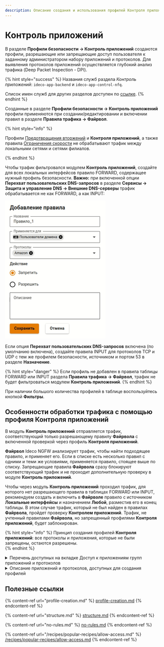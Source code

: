 ```yaml
---
description: Описание создания и использования профилей Контроля приложений.
---
```


# Контроль приложений

В разделе **Профили безопасности -> Контроль приложений** создаются профили, разрешающие или запрещающие доступ пользователя к заданному администратором набору приложений и протоколов. Для выявления протоколов приложений осуществляется глубокий анализ трафика (Deep Packet Inspection - DPI).

{% hint style="success" %}
Названия служб раздела _Контроль приложений_: `ideco-app-backend` и `ideco-app-control-nfq`.

Список имен служб для других разделов доступен по [ссылке](/settings/server-management/terminal/README.md).
{% endhint %}

Созданные в разделе **Профили безопасности -> Контроль приложений** профили применяются при создании/редактировании и включении правил в разделе **Правила трафика -> Файрвол**.

{% hint style="info" %}

Профили [Предотвращения вторжений](/settings/security-profiles/ips-profiles/README.md) и **Контроля приложений**, а также правила [Ограничения скорости](/settings/access-rules/shaper.md) не обрабатывают трафик между локальными сетями и сетями филиалов.

{% endhint %}

Чтобы трафик фильтровался модулем **Контроль приложений**, создайте для всех локальных интерфейсов правило FORWARD, содержащее нужный профиль безопасности. **Важно:** при включенной опции **Перехват пользовательских DNS-запросов** в разделе **Сервисы -> Защита и управление DNS -> Внешние DNS-серверы** трафик обрабатывается не как FORWARD, а как INPUT:

![](/.gitbook/assets/application-control5.png)

Если опция **Перехват пользовательских DNS-запросов** включена (по умолчанию включена), создайте правила INPUT для протоколов TCP и UDP с тем же профилем безопасности, источником и портом 53 в разделе **Назначение**. 

{% hint style="danger" %}
Если профиль не добавлен в правила таблицы FORWARD или INPUT раздела **Правила трафика -> Файрвол**, трафик не будет фильтроваться модулем **Контроль приложений**.
{% endhint %}

При наличии большого количества профилей в таблице воспользуйтесь кнопкой **Фильтры**.

## Особенности обработки трафика с помощью профиля Контроля приложений

В модуль **Контроль приложений** отправляется трафик, соответствующий только разрешающему правилу **Файрвола** с включенной проверкой через профиль **Контроля приложений**.

**Файрвол** Ideco NGFW анализирует трафик, чтобы найти подходящее правило, и применяет его. Если в списке есть несколько правил с одними и теми же условиями, применяется правило, стоящее выше по списку. Запрещающие правила **Файрвола** сразу блокируют соответствующий трафик и не проходит дополнительную проверку в модуле **Контроль приложений**.

Чтобы через модуль **Контроль приложений** проходил трафик, для которого нет разрешающего правила в таблицах FORWARD или INPUT, рекомендуем создать и включить в **Файрволе** правило с источником **Локальные интерфейсы** и назначением **Любой**, разместив его в конец таблицы. В этом случае трафик, который не был найден в правилах **Файрвола**, пройдет проверку **Контролем приложений**. Трафик, не учтенный правилами **Файрвола**, но запрещенный профилями **Контроля приложений**, будет заблокирован.

{% hint style="info" %}
Принцип создания профилей **Контроля приложений**: все протоколы и приложения, которые не были запрещены, остаются разрешены.  
{% endhint %}

<details>
<summary>Перечень доступных на вкладке Доступ к приложениям групп приложений и протоколов</summary>

* Стриминговые сервисы
* Веб-ресурсы
* Компьютерные игры
* Видео-контент
* Реклама
* Контент для взрослых
* Передача данных
* Облачные сервисы
* Виртуальные ассистенты
* RPC
* IoT-Scada
* Удаленный доступ
* Обновления ПО
* Сети
* Социальные сети
* Криптовалюты
* Обмен файлами
* Системные
* Базы данных
* VoIP
* VPN
* Кибербезопасность
* Музыка
* Командная работа
* Магазины
* Чаты и мессенджеры
* Почта
* Медиа-контент
* Майнинг

</details>

<details>
<summary>Описание приложений и протоколов, доступных для создания профилей</summary>

**1kxun** \
 Китайский видеосервис. На нем представлены различные анимационные фильмы, телевидение, спорт и кино.
 
**AccuWeather** \
 Частная американская медиа-компания, предоставляющая коммерческие услуги по прогнозированию погоды по всему миру.
 
**Activision** \
 Американская компания по изданию и разработке компьютерных игр, разработчик Call of Duty.
 
**AdobeConnect** \
 Платформа веб-конференций, которая позволяет пользователям проводить онлайн-встречи, вебинары.
 
**ADS_Analytic_Track** \
 Отслеживание и аналитика рекламы (mobile marketing analytics and attribution platform).
 
**AFP** \
 Протокол представительского и прикладного уровней сетевой модели OSI, предоставляющий доступ к файлам в MacOS X.
 
**AJP** \
 Протокол, который может проводить входящие запросы с веб-сервера до сервера приложений.
 
**Alibaba** \
 Китайская публичная компания, работающая в сфере интернет-коммерции, владелец веб-порталов Taobao.com, Tmall, Alibaba.com и ряда других.
 
**AliCloud** \
 Компания, предоставляющая ресурсы для облачных вычислений, дочерняя компания Alibaba Group.
 
**Amazon** \
 Американская компания-разработчик платформ электронной коммерции и публично-облачных вычислений.
 
**AmazonAlexa** \
 Облачная голосовая служба Amazon.
 
**AmazonAWS** \
 Коммерческое публичное облако, поддерживаемое и развиваемое компанией Amazon.
 
**AmazonVideo** \
 Cтриминговый сервис компании Amazon.
 
**AmongUs** \
 Многопользовательская компьютерная игра.
 
**AMQP** \
 Открытый протокол прикладного уровня для передачи сообщений между компонентами системы.
 
**ANSI_C1222** \
 Протокол прикладного уровня, предназначенный для использования в сетях электросчетчиков Smart Grid.
 
**AnyDesk** \
 Приложение для удаленного рабочего стола, распространяемое AnyDesk Software GmbH.
 
**Apple** \
 Компания-производитель смартфонов и компьютерной техники.
 
**AppleiCloud** \
 Облачное хранилище от компании Apple, которое предоставляет пользователям доступ к их музыке, фотографиям, документам и другим файлам с любого устройства.
 
**AppleiTunes** \
 Медиаплеер для организации и воспроизведения музыки и фильмов, разработанный компанией Apple и бесплатно распространявшийся для платформ MacOS и Windows.
 
**ApplePush** \
 Сервис, созданный Apple для отправки уведомлений от сторонних приложений на устройства Apple.
 
**AppleSiri** \
 Облачный персональный помощник и вопросно-ответная система компании Apple.
 
**AppleStore** \
 Онлайн-магазин техники Apple и аксессуаров к ней.
 
**AppleTVPlus** \
 Американский стриминговый сервис, принадлежащий и управляемый компанией Apple.
 
**Armagetron** \
 Свободная компьютерная игра для операционных систем Linux, Windows, MacOS, FreeBSD и AmigaOS 4.
 
**AVAST** \
 Семейство антивирусных программ, разработанных компанией Avast для операционных систем Windows, MacOS, Android и iOS.
 
**AVASTSecureDNS** \
 Сервис защищенных DNS-серверов от компании Avast.
 
**Azure** \
 Облачная платформа компании Microsoft. Предоставляет возможность разработки, выполнения приложений и хранения данных на серверах, расположенных в распределенных дата-центрах.
 
**BACnet** \
 Сетевой протокол, применяемый в системах автоматизации зданий и сетях управления.
 
**Badoo** \
 Приложение для онлайн-знакомств.
 
**BeckhoffADS** \
 Открытый протокол обмена данными ADS на базе TCP/IP для общения с контроллером, разработанный BECKHOFF.
 
**BFCP** \
 Протокол предназначен для обмена презентациями и демонстрации рабочего стола в рамках видеоконференции.
 
**BFD** \
 Протокол обнаружения двунаправленной пересылки, который используется для обнаружения неисправностей между двумя маршрутизаторами или коммутаторами.
 
**BGP** \
 Протокол динамической маршрутизации.
 
**BITCOIN** \
 Криптовалюта, использующая децентрализованную систему для записи транзакций в блокчейне.
 
**BitTorrent** \
 Пиринговый протокол для кооперативного обмена файлами через интернет.
 
**BJNP** \
 Протокол обнаружения служб локальной сети, используемый принтерами и сканерами Canon. Компьютерные системы используют этот протокол для автоматического обнаружения устройств Canon в сети.
 
**Bloomberg** \
 Американская компания, информационное агентство, один из двух ведущих американских поставщиков финансовой информации для профессиональных участников финансовых рынков.
 
**Bluesky** \
 Bluesky Socialg представляет собой децентрализованную социальную платформу для микроблогов.
 
**Cachefly** \
 Поставщик сети доставки контента.
 
**CAPWAP** \
 Cетевой протокол с возможностью взаимодействия, который позволяет центральному контроллеру доступа к беспроводной локальной сети управлять набором беспроводных оконечных точек.
 
**Cassandra** \
 Распределенная система управления базами данных, относящаяся к классу NoSQL-систем и рассчитанная на создание масштабируемых хранилищ данных, представленных в виде хеша.
 
**Ceph** \
 Свободная программная объектная сеть хранения, обеспечивающая как файловый, так и блочный интерфейсы доступа.
 
**CHECKMK** \
 Протокол используется для мониторинга серверных и контейнерных систем в ИТ-инфраструктуре.
 
**CIP** \
 Информационно-управляющий протокол, который обеспечивает обмен сообщениями ввода/вывода в реальном времени и прямой обмен информационными сообщениями.
 
**CiscoSkinny** \
 Корпоративный (проприетарный) VoIP-протокол для управления взаимодействием между оконечными телефонными устройствами и сервером телефонной системы (IP-АТС).
 
**CiscoVPN** \
 Протокол VPN, разработанный компанией Cisco Systems.
 
**Citrix** \
 Программа, предоставляющая доступ к приложениям и рабочим столам с удаленного клиентского устройства с помощью ресурсов Citrix Virtual Apps and Desktops и Citrix DaaS.
 
**ClickHouse** \
 Система управления базами данных с открытым исходным кодом, построенная на основе колонок.
 
**Cloudflare** \
 Американская компания, предоставляющая услуги CDN, защиту от DDoS-атак, безопасный доступ к ресурсам и серверы DNS.
 
**CloudflareWarp** \
 Бесплатный VPN от CloudFlare, который проксирует все сетевые запросы в системе (включая обновления Windows и др. ПО, трафик многопользовательских игр, торренты).
 
**CNN** \
 Американский круглосуточный кабельный телеканал новостей.
 
**COAP** \
 Протокол для взаимодействия простых устройств, например, датчиков малой мощности, выключателей, клапанов, которые управляются или контролируются удаленно через интернет.
 
**CoD_Mobile** \
 Бесплатный шутер для устройств iOS и Android.
 
**Collectd** \
 Демон Unix, который собирает, передает и хранит данные о производительности компьютеров и сетевого оборудования.
 
**Controller_Area_Network** \
 Стандарт протокола связи, используемый для обмена данными между устройствами в автомобильной промышленности и других промышленных приложениях.
 
**Corba** \
 Технологический стандарт написания распределенных приложений, продвигаемый консорциумом OMG, и соответствующая ему информационная технология.
 
**CPHA** \
 Алгоритм хеширования, который может использоваться для безопасного хранения паролей в PTC.
 
**Crashlytics** \
 Инструмент отчетности о сбоях, который помогает выявлять ошибки.
 
**Crossfire** \
 Южнокорейский тактический сетевой шутер от первого лица, разработанный компанией SmileGate.
 
**CryNetwork** \
 Составной модуль для создания многопользовательских игр.
 
**Cybersec** \
 Компании сферы кибербезопасности: checkpoint.com norton.com, kaspersky.com, fortinet.com.
 
**Dailymotion** \
 Французский видеохостинг.
 
**DataSaver** \
 Функция для Chrome, которая позволяет значительно сократить использование мобильных данных.
 
**Dazn** \
 Спортивный стриминговый сервис.
 
**DCERPC** \
 Система удаленного вызова процедур, разработанная для Distributed Computing Environment.
 
**Deezer** \
 Французский интернет-сервис потоковой передачи музыки.
 
**DHCP** \
 Протокол, позволяющий сетевым устройствам автоматически получать IP-адрес и другие параметры, необходимые для работы в сети.
 
**DHCPV6** \
 Протокол динамического конфигурирования хостов для межсетевого протокола версии 6.
 
**Diameter** \
 Cеансовый протокол, созданный, отчасти, для преодоления некоторых ограничений протокола RADIUS.
 
**DirecTV** \
 Компания прямого теле-радиовещания в США, сигналы цифрового спутникового телевидения и радио передаются на территорию США и Латинской Америки.
 
**Discord** \
 Кроссплатформенная проприетарная система мгновенного обмена сообщениями с поддержкой VoIP и видеоконференций, предназначенная для использования различными сообществами по интересам.
 
**DisneyPlus** \
 Американский сервис потокового вещания типа OTT на основе подписки.
 
**DLEP** \
 Протокол маршрутизации с учетом радиосвязи (RAR).
 
**DNP3** \
 Протокол передачи данных, используемый для связи между компонентами АСУ ТП.
 
**DNS** \
 Протокол, используемый для получения IP адреса хоста по его доменному имени.
 
**DNScrypt** \
 Протокол шифрования DNS-трафика.
 
**Dofus** \
 Массовая многопользовательская ролевая онлайн-игра (MMORPG), использующая Flash-графику и фэнтезийный сеттинг.
 
**DoH_DoT** \
 Протокол защиты DNS-трафика (запросов и ответов) от перехвата и подмены. В том числе включает в себя обычные DNS-запросы адресов DoT/DoH-серверов.
 
**Dota2** \
 Многопользовательская командная компьютерная игра в жанре MOBA, разработанная и изданная корпорацией Valve.
 
**DRDA** \
 Набор протоколов, обеспечивающих возможность связи между программами и системами баз данных на разных платформах и позволяющих распределять реляционные данные по нескольким платформам.
 
**Dropbox** \
 Файловый хостинг компании Dropbox Inc, включающий персональное облачное хранилище, синхронизацию файлов и программу-клиент.
 
**DTLS** \
 Протокол передачи данных, обеспечивающий защищенность соединений для протоколов, использующих датаграммы.
 
**EAQ** \
 Entitade Aferidora da Qualidade de Banda Larga - эксцентричный протокол VoIP/конференц-связи, который редко встречается в реальной жизни.
 
**eBay** \
 Американская компания, предоставляющая услуги в областях интернет-аукционов и интернет-магазинов.
 
**Edgecast** \
 Децентрализованное приложение для потоковой передачи видео, построенное на собственной технологии блокчейн THETA со смарт-контрактами.
 
**eDonkey** \
 Файлообменная сеть, построенная по принципу P2P на основе сетевого протокола прикладного уровня MFTP.
 
**EGP** \
 Устаревший протокол обмена информации между маршрутизаторами нескольких автономных систем.
 
**Elasticsearch** \
 Тиражируемая программная поисковая система.
 
**ElectronicArts** \
 Американская публичная транснациональная корпорация, занимающаяся распространением и изданием компьютерных игр (FIFA, Battlefield).
 
**EpicGames** \
 Американская компания, занимающаяся разработкой компьютерных игр и программного обеспечения, в частности - Fortnite.
 
**ETHEREUM** \
 Криптовалюта и платформа для создания децентрализованных онлайн-сервисов на базе блокчейна.
 
**EthernetGlobalData** \
 Протокол связи, разработанный GE Fanuc Automation для обмена данными в реальном времени между устройствами автоматизации и системами управления с использованием стандартной технологии Ethernet.
 
**EthernetIP** \
 Промышленный сетевой стандарт, который поддерживает неявный обмен сообщениями (обмен сообщениями ввода/вывода в реальном времени), явный обмен (обмен сообщениями) или оба и использует широко распространенные коммерческие чипы связи Ethernet и физические носители.
 
**Ether-S-Bus** \
 Промышленный протокол управления, используемый компанией SAIA Burgess.
 
**EtherSIO** \
 Протокол используется для передачи данных между программируемыми логическими контроллерами и удаленными устройствами ввода/вывода производства компании Saia-Burgess Controls Ltd.
 
**Facebook** \
 Крупнейшая социальная сеть в мире, которой владеет компания Meta Platforms.
 
**FacebookMessenger** \
 Приложение для обмена мгновенными сообщениями и видео, созданное Meta.
 
**FacebookVoip** \
 Голосовые и видеозвонки в FaceBook.
 
**FastCGI** \
 Клиент-серверный протокол взаимодействия веб-сервера и приложения, дальнейшее развитие технологии CGI.
 
**FbookReelStory** \
 Короткие видеоролики на Facebook.
 
**FINS** \
 Открытый протокол связи поддерживаемый большинством контроллеров и сетей разработки компании Omron.
 
**FIX** \
 Протокол передачи данных, являющийся международным стандартом для обмена данными между участниками биржевых торгов в режиме реального времени.
 
**FLUTE** \
 Доставка файлов по однонаправленному транспорту.
 
**FortiClient** \
 Комплексное решение безопасности, предназначенное для защиты компьютеров и ноутбуков. Также имеет версии для планшетов и мобильных устройств под управлением Android и Apple iOS.
 
**FTP_CONTROL** \
 Протокол, предназначенный для передачи файлов в компьютерных сетях.
 
**FTP_DATA** \
 Протокол доступа, предназначенный для удаленной передачи файлов в компьютерных сетях.
 
**FTPS** \
 Расширение широко используемого протокола передачи файлов FTP, которое добавляет поддержку для криптографических протоколов уровней транспортной безопасности и защищенных сокетов.
 
**Fuze** \
 Файловая система в пользовательском пространстве для Unix-подобных операционных систем, позволяющая непривилегированным пользователям создавать собственные файловые системы без редактирования кода ядра.
 
**GaijinEntertainment** \
 Частная компания, разработчик и издатель компьютерных игр, в частности - War Thunder.
 
**Gearman** \
 Платформа приложений с открытым исходным кодом, предназначенная для распределения соответствующих компьютерных задач на несколько компьютеров.
 
**GeForceNow** \
 Облачный игровой сервис компании Nvidia.
 
**GenshinImpact** \
 Компьютерная игра в жанре action-adventure с открытым миром и элементами RPG, разработанная китайской компанией miHoYo Limited.
 
**Git** \
 Распределенная система управления версиями.
 
**GitHub** \
 Крупнейший веб-сервис для хостинга IT-проектов и их совместной разработки.
 
**GitLab** \
 Веб-инструмент жизненного цикла DevOps с открытым исходным кодом, представляющий систему управления репозиториями кода для Git с собственной вики, системой отслеживания ошибок, CI/CD пайплайном и другими функциями.
 
**GMail** \
 Бесплатная почтовая служба от компании Google. Предоставляет доступ к почтовым ящикам через веб-интерфейс и по протоколам POP3, SMTP и IMAP, а также в приложении Gmail на Android.
 
**Gnutella** \
 Протокол для распределенного обмена файлами, в основном, музыкальными.
 
**Google** \
 Американская технологическая компания, которая специализируется на поисковых технологиях, искусственном интеллекте, онлайн-рекламе, программном обеспечении, бытовой электронике.
 
**GoogleCall** \
 Аудио- и видеозвонки, совершаемые с помощью (любых) приложений Google (например, Google Meet).
 
**GoogleChat** \
 Коммуникационный сервис, разработанный компанией Google.
 
**GoogleClassroom** \
 Облачная платформа для организации образовательного процесса.
 
**GoogleCloud** \
 Предоставляемый компанией Google набор облачных служб, которые выполняются на той же самой инфраструктуре, которую Google использует для своих продуктов, предназначенных для конечных потребителей.
 
**GoogleDocs** \
 Текстовый онлайн-процессор, входящий в состав бесплатного веб-пакета редакторов GoogleDocs.
 
**GoogleDrive** \
 Сервис хранения, редактирования и синхронизации файлов, разработанный компанией Google. Его функции включают хранение файлов в интернете, общий доступ к ним и совместное редактирование.
 
**GoogleMaps** \
 Набор приложений, построенных на основе бесплатного картографического сервиса и технологии, предоставляемых компанией Google.
 
**GoogleMeet** \
 Сервис видео-телефонной связи и видеоконференций, разработанный компанией Google.
 
**GoogleServices** \
 Набор приложений и API, которые реализуют дополнительные возможности на устройствах Android. Сервисы Google для мобильных устройств включают основные приложения: Google Play, Gmail, Google Map, YouTube и Chrome.
 
**GoTo** \
 Американская компания, предоставляющая услуги телефонных систем для бизнеса, контакт-центров и продукты для ИТ-поддержки.
 
**GRE** \
 Протокол туннелирования сетевых пакетов, разработанный компанией Cisco Systems.
 
**GTP_C** \
 Группа протоколов соединения на основе IP, используемая в сетях GSM, UMTS и LTE.
 
**GTP_PRIME** \
 Группа протоколов связи на основе IP, используемых для передачи услуг пакетной радиосвязи общего пользования (GPRS) в сетях GSM, UMTS, LTE.
 
**GTP_U** \
 Протокол используется для транспортировки пользовательских данных между пакетной сетью и радиосетью.
 
**GTP** \
 Протокол туннелирования GPRS.
 
**Guildwars** \
 Фэнтезийная массовая многопользовательская ролевая онлайн-игра, разработанная компанией ArenaNet и выпущенная компанией NCsoft в 2005 году.
 
**H323** \
 Набор стандартов для передачи мультимедиа-данных по сетям с пакетной передачей.
 
**HalfLife2** \
 Компьютерная игра, научно-фантастический шутер от первого лица.
 
**HAProxy** \
 Программное обеспечение для балансировки нагрузки для TCP и HTTP-приложений посредством распределения входящих запросов на несколько обслуживающих серверов.
 
**HART-IP** \
 Адресуемый по магистрали удаленный преобразователь по IP, в основном используется для обмена данными в качестве стандартного глобального протокола между интеллектуальными устройствами и системой управления и некоторой интеллектуальной системой.
 
**HBO** \
 Американский телеканал, принадлежащий компании WarnerMedia.
 
**Heroes_of_the_Storm** \
 Онлайн-игра, разработанная Blizzard Entertainment для Microsoft Windows и MacOS.
 
**HiSLIP** \
 Коммуникационный протокол для измерительного и тестового оборудования с использованием технологии VISA.
 
**HL7** \
 Стандарт обмена, управления и интеграции электронной медицинской информации.
 
**HLS** \
 Протокол для потоковой передачи медиа на основе HTTP, разработанный компанией Apple.
 
**HotspotShield** \
 Условно-бесплатное программное обеспечение для организации виртуальной частной сети, обеспечивающей безопасную передачу данных по шифрованному соединению, защищенному от прослушивания.
 
**HP_VIRTGRP** \
 Протокол HP Virtual Machine Group Management - часть пакета виртуализации, используемого в серверных средах HP.
 
**HSRP** \
 Протокол маршрутизации семейства FHRP (англ. First-hop redundancy protocols), разработанный компанией Cisco и стандартизованный в RFC 2281.
 
**HTTP_Connect** \
 Метод HTTP, который запускает двустороннюю связь с запрошенным ресурсом. Метод можно использовать для открытия туннеля.
 
**HTTP_Proxy** \
 Тип прокси-сервера, который действует как сервер-посредник между клиентом и веб-сервером.
 
**HTTP** \
 Протокол для получения с серверов гипертекстовых документов в формате HTML.
 
**HTTP2** \
 Вторая крупная версия сетевого протокола HTTP, используемая для доступа к World Wide Web.
 
**Huawei** \
 Трафик устройств Huawei.
 
**HuaweiCloud** \
 Мобильное облако Huawei.
 
**Hulu** \
 Cтриминговый сервис по подписке, принадлежащий The Walt Disney Company.
 
**i3D** \
 Протокол с низкой задержкой, используемый в основном игровыми серверами.
 
**IAX** \
 Протокол обмена VoIP-данными между IP-АТС Asterisk и другим аналогичным софтсвичом или VoIP-телефоном.
 
**IceCast** \
 Протокол для организации потокового цифрового аудиовещания и видеовещания.
 
**iCloudPrivateRelay** \
 Сервис для маскировки IP-адреса пользователя с целью сохранения его конфиденциальности.
 
**ICMP** \
 Протокол третьего уровня модели OSI, который используется для диагностики проблем со связностью в сети.
 
**ICMPV6** \
 Протокол управляющих сообщений для межсетевого протокола версии 6.
 
**IEC60870** \
 Набор протоколов для контроля и управления с использованием постоянного соединения.
 
**IEC62056** \
 Набор стандартов Международной электротехнической комиссии для обмена данными учета электроэнергии.
 
**IEEE-C37118** \
 Потоковый протокол для обмена и передачи данных синхрофазоров (или PMU), которые фиксируют устойчивое состояние или динамический отклик энергосистемы. Обеспечивает высокоскоростную передачу большого количества данных в режиме реального времени.
 
**IFLIX** \
 Малайзийский бесплатный видеосервис.
 
**IGMP** \
 Протокол управления групповой передачей данных в сетях, основанных на протоколе IP. Используется маршрутизаторами и IP-узлами для организации сетевых устройств в группы.
 
**iHeartRadio** \
 Американская платформа бесплатного вещания, подкастов и потокового радио, принадлежащая iHeartMedia.
 
**IMAP** \
 Протокол для доступа к электронной почте.
 
**IMAPS** \
 Протокол для осуществления доступа к электронной почте, включающий в себя обязательное шифрование.
 
**IMO** \
 Веб-сервис и кроссплатформенное приложение для мгновенного обмена сообщениями и VoIP-звонков.
 
**Instagram** \
 Американская социальная сеть для обмена фотографиями и видео.
 
**IP_in_IP** \
 Протокол IP-туннелирования, который инкапсулирует один IP-пакет в другой IP-пакет.
 
**IP_PIM** \
 Семейство многоадресных протоколов маршрутизации для IP сетей, созданное для решения проблем групповой маршрутизации.
 
**IPP** \
 Протокол, используемый для передачи документов на печать.
 
**IPSec** \
 Набор протоколов для обеспечения защиты данных, передаваемых по межсетевому протоколу IP.
 
**iQIYI** \
 Китайская онлайн-видеоплатформа, предлагающая широкий спектр оригинального и лицензионного контента, включая фильмы, драмы, развлекательные шоу и аниме.
 
**IRC** \
 Протокол прикладного уровня для обмена сообщениями в режиме реального времени.
 
**ISO9506-1-MMS** \
 Протокол передачи данных реального времени и команд диспетчерского управления между сетевыми устройствами и/или программными приложениями.
 
**Jabber** \
 Протокол, основанный на XML, свободный для использования протокол для мгновенного обмена сообщениями и информацией о присутствии в режиме, близком к режиму реального времени.
 
**JRMI** \
 Протокол удаленного вызова методов Java.
 
**JSON-RPC** \
 Протокол удаленного вызова процедур, использующий JSON для кодирования сообщений.
 
**Kafka** \
 Распределенный программный брокер сообщений с открытым исходным кодом.
 
**KakaoTalk_Voice** \
 Популярный в Южной Корее мессенджер, который поддерживает мгновенную передачу сообщений, позволяет отправлять файлы, а также совершать аудиозвонки и видеозвонки.
 
**KakaoTalk** \
 Бесплатное мобильное приложение для мгновенного обмена сообщениями для смартфонов.
 
**KCP** \
 Протокол связи, который максимально использует полосу пропускания для надежной связи с низкой задержкой.
 
**Kerberos** \
 Протокол аутентификации, который предлагает механизм взаимной аутентификации клиента и сервера перед установлением связи между ними.
 
**Kismet** \
 Сетевой детектор, анализатор пакетов и система обнаружения вторжений для беспроводных локальных сетей стандарта 802.11.
 
**KNXnet_IP** \
 Протокол автоматизации зданий, который обеспечивает обмен данными и управляющей информацией через IP-сети, расширяя стандарт KNX для автоматизации дома и зданий.
 
**LastFM** \
 Сервис для прослушивания музыки онлайн.
 
**LDAP** \
 Протокол для доступа к службе каталогов X.500.
 
**LDP** \
 Протокол маршрутизации, используемый для установления и поддержания путей с коммутацией меток в сети с многопротокольной коммутацией меток (MPLS).
 
**Likee** \
 Социальная сеть, пользователи которой могут создавать и распространять короткие музыкальные видео.
 
**Line** \
 Приложение для смартфонов и ПК, средство моментального обмена сообщениями.
 
**LineCall** \
 Система звонков/видеоконференций, используемая в популярном мобильном приложении для обмена сообщениями LINE.
 
**Linkedin** \
 Американская социальная сеть для поиска и установления деловых контактов.
 
**LISP** \
 Протокол маршрутизации, построенный на идее разделения топологического расположения точки присоединения к сети и идентификации узла.
 
**Livestream** \
 Платная стриминговая платформа, которая позволяет клиентам загружать живое видео со своих мобильных устройств и компьютерных камер через интернет.
 
**LLMNR** \
 Протокол, основанный на формате пакета данных DNS, который позволяет компьютерам выполнять разрешение имен хостов в локальной сети.
 
**LoLWildRift** \
 League of Legends: Wild Rift — мобильная игра в жанре MOBA.
 
**LotusNotes** \
 Программный продукт, платформа для автоматизации совместной деятельности рабочих групп, содержащий в себе средства электронной почты, персональных и групповых электронных календарей, службы мгновенных сообщений и среду исполнения приложений делового взаимодействия.
 
**MapleStory** \
 Бесплатная многопользовательская ролевая онлайн-игра, разработанная южнокорейской компанией Wizet.
 
**Mastodon** \
 Бесплатное программное обеспечение с открытым исходным кодом для запуска самостоятельных служб социальных сетей. Он имеет функции микроблогов, аналогичные Twitter.
 
**MDNS** \
 Многоадресный протокол DNS, используемый для преобразования имени хостов в IP-адреса в небольших сетях, не включающих локальный сервер имен.
 
**Megaco** \
 Протокол для управления функциями шлюза на границе пакетной сети.
 
**Memcached** \
Протокол кеширования, используемый для ускорения динамических веб-приложений путем кеширования данных в памяти.

**MerakiCloud** \
 Сервис компании Cisco, предоставляющий доступ к облачным технологиям.
 
**MGCP** \
 Протокол управления медиашлюзами.
 
**Microsoft** \
 Американская корпорация-разработчик в сфере проприетарного программного обеспечения для различного рода вычислительной техники: персональных компьютеров, игровых приставок, КПК, мобильных телефонов и прочего.
 
**Microsoft365** \
 Набор веб-сервисов на основе платформы Microsoft Office, электронная почта, функции для общения и управления документами, которые распространяются на основе подписки по схеме программное обеспечение как услуга.
 
**Mining** \
 Протоколы, использующиеся программами-майнерами.
 
**Modbus** \
 Протокол, основанный на архитектуре ведущий - ведомый, применяется в промышленности для организации связи между электронными устройствами.
 
**Monero** \
 Криптовалюта на основе протокола CryptoNote, ориентированная на повышенную конфиденциальность транзакций.
 
**MongoDB** \
 Протокол, используемый для взаимодействия клиентов и серверов MongoDB.
 
**MPEG_TS** \
 Протокол для передачи аудиоданных и видеоданных, описанных в MPEG2.
 
**MpegDash** \
 Протокол потоковой передачи данных, предоставляющий возможность доставки потокового мультимедиа-контента через интернет по протоколу HTTP.
 
**MQTT** \
 Упрощенный сетевой протокол, работающий поверх, ориентированный на обмен сообщениями между устройствами по принципу "издатель - подписчик".
 
**MS_OneDrive** \
 Облачное хранилище компании Microsoft. Является частью спектра онлайновых услуг Windows Live.
 
**MS-RPCH** \
 Microsoft RPC-over-HTTP (RPC через HTTP) позволяет клиентам RPC подключаться через интернет к программам сервера RPC и выполнять удаленные вызовы процедур.
 
**MsSQL-TDS** \
 Протокол прикладного уровня, используемый для передачи данных между сервером базы данных и клиентом.
 
**Mullvad** \
 Сервис по поставке услуг виртуальной частной сети (VPN) с открытым исходным кодом, работает с использованием протоколов WireGuard и OpenVPN.
 
**Mumble** \
 Свободное кроссплатформенное VoIP-приложение с открытым кодом, включающее особую технологию «позиционирования звука», как основную отличительную особенность.
 
**Munin** \
 Бесплатное программное приложение для мониторинга компьютерных систем, сети и инфраструктуры с открытым исходным кодом.
 
**MySQL** \
 Протокол, используемый для взаимодействия клиентов и серверов MySQL.
 
**Nano** \
 Консольный текстовый редактор для UNIX и Unix-подобных операционных систем.
 
**NAT-PMP** \
 Сетевой протокол для автоматической установки параметров преобразования сетевых адресов и конфигураций переадресации портов без участия пользователя.
 
**Nats** \
 Система обмена сообщениями с открытым исходным кодом.
 
**NestLogSink** \
 Система логирования для домашней системы пожарной безопасности от Google.
 
**NetBIOS** \
 Протокол, используемый для обнаружения компьютеров в сети.
 
**NetEaseGames** \
 Трафик различных игр NetEase.
 
**Netflix** \
 Cтриминговый сервис фильмов и сериалов.
 
**NetFlow** \
 Протокол, предназначенный для учета сетевого трафика, разработанный компанией Cisco Systems.
 
**NFS** \
 Протокол сетевого доступа к файловым системам.
 
**Nintendo** \
 Японская компания, специализирующаяся на создании видеоигр и игровых систем.
 
**NOE** \
 New Office Environment - протокол VoIP, используемый совместимыми телефонными системами Alcatel-Lucent.
 
**NoMachine** \
 Проект итальянской компании Medialogic S.p.A. для дистанционной работы.
 
**Ntop** \
 Программное обеспечение, которое исследует компьютерную сеть.
 
**NTP** \
 Протокол для синхронизации внутренних часов компьютера.
 
**Nvidia** \
 Американская технологическая компания, разработчик графических процессоров и систем на чипе (SoC).
 
**OCS** \
 Спецификация программных интерфейсов класса REST для интеграции социальных интернет-коммуникаций в среды рабочего стола.
 
**OCSP** \
 Протокол, используемый для получения статуса отзыва цифрового сертификата X.509.
 
**OICQ** \
 Распространенный в Китае сервис мгновенного обмена сообщениями.
 
**Ookla** \
 Американская компания, которая владеет сервисом по измерению скорости интернета Speedtest.
 
**OPC-UA** \
 Программный интерфейс для промышленного протокола связи и модели данных. Используется для связи между конечными устройствами различных производителей по принципу клиент/сервер.
 
**OpenDNS** \
 Протокол, предоставляющий общедоступные DNS-серверы.
 
**OpenFlow** \
 Протокол управления процессом обработки данных, передающихся по сети маршрутизаторами и коммутаторами.
 
**OpenVPN** \
 Протокол VPN c открытым исходным кодом.
 
**OpenWire** \
 Библиотека программирования потоков данных с открытым исходным кодом.
 
**OperaVPN** \
 VPN-клиент, встроенный в браузер Opera.
 
**Oracle** \
 Американская компания, специализируется на выпуске систем управления базами данных, связующего программного обеспечения, бизнес-приложений.
 
**OSPF** \
 Протокол динамической маршрутизации, основанный на технологии отслеживания состояния канала.
 
**Outlook** \
 Персональный информационный менеджер с функциями почтового клиента, входящий в пакет офисных программ Microsoft Office.
 
**Pandora** \
 Тип цифровой криптовалюты.
 
**Pastebin** \
 Веб-приложение, которое позволяет загружать отрывки текста, обычно фрагменты исходного кода, для возможности просмотра окружающими.
 
**PathofExile** \
 Бесплатная онлайн-ролевая игра в жанре экшен.
 
**PFCP** \
 Протокол, используемый для связи между функциями управления (CP) и пользователя (UP) в сетях 4G и 5G.
 
**PGM** \
 Протокол надежной многоадресной передачи данных.
 
**Pinterest** \
 Социальный интернет-сервис, фотохостинг, позволяющий пользователям добавлять в режиме онлайн-изображения.
 
**Playstation** \
 Игровая приставка пятого поколения, разработанная компанией Sony Computer Entertainment.
 
**PlayStore** \
 Онлайн-магазин приложений для Android.
 
**Pluralsight** \
 Платформа для онлайн-обучения.
 
**POP3** \
 Протокол, используемый клиентами электронной почты для получения почты с удаленного сервера по TСP.
 
**POPS** \
 Протокол, используемый клиентами электронной почты для получения почты с удаленного сервера по TCP, включающий в себя обязательное шифрование.
 
**PostgreSQL** \
 Протокол, используемый для взаимодействия клиентов и серверов PostgreSQL.
 
**PPTP** \
 Туннельный протокол типа точка-точка, позволяющий компьютеру устанавливать защищенное соединение с сервером за счет создания специального туннеля в стандартной, незащищенной сети.
 
**PrivateInternetAccess** \
 Персональная служба VPN.
 
**PROFINET_IO** \
 Протокол для связи реального времени (RT) и изохронного реального времени (IRT) с децентрализованной периферией.
 
**Protobuf** \
 Протокол сериализации (передачи) структурированных данных, предложенный Google как эффективная бинарная альтернатива текстовому формату XML.
 
**ProtonVPN** \
 Сервис по поставке услуг виртуальной частной сети (VPN), управляемый швейцарской компанией Proton AG.
 
**Psiphon** \
 Бесплатный инструмент для обхода цензуры в интернете с открытым исходным кодом, в котором используется сочетание технологий защищенной связи и обфускации.
 
**PTPv2** \
 Протокол синхронизации для промышленных сетей.
 
**QQ** \
 Протокол мгновенного обмена сообщениями.
 
**QUIC** \
 Экспериментальный интернет-протокол, позволяющий мультиплексировать несколько потоков данных между двумя компьютерами. Протокол работает поверх протокола UDP и содержит возможности шифрования, эквивалентные TLS и SSL.
 
**RADIUS** \
 Протокол удаленной аутентификации пользователей, представляет собой ключевой элемент в обеспечении безопасности и управлении доступом в сетях.
 
**Radmin** \
 Условно бесплатная программа удаленного администрирования ПК для платформы Windows, которая позволяет полноценно работать на нескольких удаленных компьютерах с помощью графического интерфейса.
 
**Raft** \
 Компьютерная игра в жанре симулятор выживания в открытом мире, разработанная шведской компанией Redbeet Interactive и изданная Axolot Games.
 
**RakNet** \
 Кроссплатформенный сетевой сервис, разработанный Oculus VR для использования в игровой индустрии.
 
**RDP** \
 Протокол удаленного рабочего стола.
 
**Reddit** \
 Сайт, сочетающий черты социальной сети и форума, где зарегистрированные пользователи могут размещать ссылки на понравившуюся информацию в интернете и обсуждать ее.
 
**RESP** \
 Двоичный протокол, в котором используются управляющие последовательности, закодированные в стандартном ASCII.
 
**RiotGames** \
 Американская компания, разработчик видеоигр, издатель и организатор киберспортивных турниров (League of Legends).
 
**RipeAtlas** \
 Протокол зонда RIPE Atlas используется для крупнейшей в мире активной сети измерения Интернета.
 
**RMCP** \
 Протокол многоадресной передачи с ретрансляцией для предоставления услуг сквозной многоадресной передачи данных по сетям на базе IP-протокола.
 
**Roblox** \
 Игровая онлайн-платформа и система создания игр, позволяющая любому пользователю создавать свои собственные и играть в созданные другими игры.
 
**Roughtime** \
 Протокол с криптографической защитой на базе UDP, который используется для синхронизации времени серверов.
 
**RSH** \
 Протокол, позволяющий подключаться удаленно к устройству и выполнять на нем команды.
 
**RSYNC** \
 Утилита для удаленной синхронизации и копирования файлов.
 
**RTCP** \
 Протокол управления передачей в реальном времени.
 
**RTMP** \
 Проприетарный протокол потоковой передачи данных, в основном используемый для передачи потокового видео и аудиопотоков с веб-камер через интернет.
 
**RTP** \
 Протокол, используемый при передаче трафика реального времени.
 
**RTPS** \
 Real Time Streaming Protocol - потоковый протокол реального времени - позволяет управлять вещанием: выполнять несколько команд, такие как "старт", "стоп", "переход на определенное время".
 
**RTSP** \
 Протокол реального времени, предназначенный для использования в системах, работающих с мультимедийными данными. Позволяет удаленно управлять потоком данных с сервера.
 
**RX** \
 Клиент-серверный RPC-протокол, расширенная и объединенная версия старых протоколов R и RFTP.
 
**S7Comm** \
 Собственный протокол Siemens, который позволяет взаимодействовать с программируемыми логическими контроллерами (ПЛК) семейства Siemens S7-300/400.
 
**S7CommPlus** \
 Собственный протокол Siemens, который позволяет взаимодействовать с программируемыми логическими контроллерами (ПЛК) семейства Siemens S7-300/400. Сложнее протокола S7Comm и использует двухбайтовое поле под названием ID сессии для защиты от атак воспроизведения.
 
**Salesforce** \
 Американская компания, разработчик одноименной CRM-системы, предоставляемой по модели SaaS.
 
**SAP** \
 Протокол позволяет сетевым устройствам постоянно корректировать данные о том, какие сервисные услуги имеются сейчас в сети.
 
**SCTP** \
 Протокол управления потоком передачи с установлением соединения, как TCP, но передающий данные сообщениями, как UDP.
 
**SD-RTN** \
 Software Defined Real-time Network - собственный протокол компании Agora, предназначен для потоковой передачи данных с низкой задержкой.
 
**Service_Location_Protocol** \
 Протокол обнаружения сервисов, который позволяет компьютерам и иным устройствам находить сервисы в локальной сети без предварительной конфигурации.
 
**sFlow** \
 Протокол, используемый для сбора, отправки и анализа информации о сетевом трафике в целях мониторинга.
 
**Showtime** \
 Американский кабельный телевизионный канал.
 
**Signal** \
 Криптографический протокол, созданный для обеспечения сквозного шифрования голосовых вызовов, видеозвонков и мгновенных сообщений.
 
**SignalVoip** \
 Протокол голосовой связи в мессенджере Signal.
 
**Sina** \
 Китайская интернет-компания, владеет аналогом Twitter - сервисом Sina Weibo.
 
**SinaWeibo** \
 Китайский сервис микроблогов, запущенный компанией Sina Corp.
 
**SIP** \
 Протокол передачи данных, описывающий способ установления и завершения пользовательского сеанса связи, включающего обмен мультимедийным содержимым (IP-телефония, видео- и аудиоконференции, мгновенные сообщения, онлайн-игры).
 
**SiriusXMRadio** \
 Американская радиовещательная компания в сфере спутникового радио и онлайн-радио.
 
**Skype_Teams** \
 Сервис Microsoft, предназначенный для командной работы и обмена информацией между участниками проекта или команды.
 
**Skype_TeamsCall** \
 Бесплатное проприетарное программное обеспечение с закрытым кодом, обеспечивающее видеосвязь через интернет. Опционально использует технологии пиринговых сетей, а также платные услуги для звонков на мобильные и стационарные телефоны.
 
**Slack** \
 Корпоративный мессенджер.
 
**SMBv1** \
 Протокол для общего доступа к файлам, который позволяет приложениям компьютера читать и записывать файлы, а также запрашивать службы серверных программ в компьютерной сети.
 
**SMBv23** \
 Протокол для общего доступа к файлам, который позволяет приложениям компьютера читать и записывать файлы, а также запрашивать службы серверных программ в компьютерной сети.
 
**SMPP** \
 Протокол одноранговой передачи коротких сообщений.
 
**SMTP** \
 Протокол, предназначенный для передачи электронной почты.
 
**SMTPS** \
 Протокол для передачи электронной почты, включающий в себя обязательное шифрование.
 
**Snapchat** \
 Мобильное приложение обмена сообщениями с прикрепленными фото и видео.
 
**SnapchatCall** \
 Протокол голосовой передачи, основанный на VoIP, в мессенджере Snapchat.
 
**SNMP** \
 Протокол для управления устройствами в IP-сетях.
 
**SOAP** \
 Протокол обмена структурированными сообщениями в распределенной вычислительной среде.
 
**SOCKS** \
 Протокол сеансового уровня модели OSI, который позволяет пересылать пакеты от клиента к серверу через прокси-сервер прозрачно (незаметно для них) и таким образом использовать сервисы за межсетевыми экранами (файрволами).
 
**Softether** \
 Бесплатное кроссплатформенное многопротокольное программное обеспечение VPN-клиента и VPN-сервера с открытым исходным кодом.
 
**SOMEIP** \
 Автомобильное программное обеспечение, которое может использоваться для передачи управляющих сообщений.
 
**SoundCloud** \
 Онлайн-платформа для распространения оцифрованной звуковой информации (например, музыкальных произведений).
 
**Source_Engine** \
 Игровой сервис, разработанный Valve Corporation для собственного использования и лицензирования другими разработчиками.
 
**Spotify** \
 Стриминговый сервис, позволяющий легально прослушивать музыкальные композиции, аудиокниги и подкасты, не скачивая их на устройство.
 
**SRTP** \
 Определяет профиль протокола RTP и предназначен для шифрования, установления подлинности сообщения, целостности, защиты от подмены данных RTP в однонаправленных и multicast-передачах медиа и приложениях.
 
**SSDP** \
 Протокол, служащий для объявления и обнаружения сетевых сервисов.
 
**SSH** \
 Протокол, позволяющий производить удаленное управление операционной системой и туннелирование TCP-соединений.
 
**StarCraft** \
 Серия компьютерных игр в жанре стратегии в реальном времени, разработанная компанией Blizzard Entertainment.
 
**Steam** \
 Онлайн-сервис цифрового распространения компьютерных игр и программ.
 
**SteamDatagramRelay** \
 Закрытая виртуальная игровая сеть Valve. Используя функции API, позволяет перенести игровой трафик на сетевые магистрали Valve.
 
**STOMP** \
 Simple Text Oriented Messaging Protocol, протокол обмена сообщениями.
 
**STUN** \
 Протокол, который позволяет клиенту, находящемуся за сервером трансляции адресов (или за несколькими такими серверами), определить свой внешний IP-адрес, способ трансляции адреса и порта во внешней сети, связанный с определенным внутренним номером порта.
 
**Syncthing** \
 Приложение, позволяющее синхронизировать файлы между несколькими устройствами.
 
**Syslog** \
 Протокол отправки и регистрации сообщений о происходящих в системе событиях.
 
**Tailscale** \
 VPN-сервис, который работает поверх WireGuard и позволяет получить доступ к контроллеру даже, если у вас нет своего VPN-сервера.
 
**TargusDataspeed** \
 Проприетарный протокол, используемый для тестирования пропускной способности. Был разработан компанией TARGUSinfo.
 
**Teams** \
 Корпоративная платформа, объединяющая в рабочем пространстве чат, встречи, заметки и вложения.
 
**TeamSpeak** \
 Компьютерная программа, предназначенная для голосового общения в сети посредством технологии VoIP.
 
**TeamViewer** \
 Программное обеспечение для удаленного доступа, удаленного управления и удаленного обслуживания компьютеров и других конечных устройств.
 
**Telegram** \
 Кроссплатформенная система мгновенного обмена сообщениями с функциями обмена текстовыми, голосовыми и видеосообщениями, а также стикерами, фотографиями и файлами многих форматов.
 
**TelegramVoip** \
 Голосовые и видеозвонки в мессенджере Telegram.
 
**Telnet** \
 Протокол для реализации текстового терминального интерфейса по сети.
 
**Tencent** \
 Китайский конгломерат, создавший китайский клон ICQ, собственную валюту, отдельную соцсеть, множество игр, торговую площадку и WeChat.
 
**TencentGames** \
 Подразделение Tencent Interactive Entertainment, выпускающее видеоигры, разработчик PUPG MOBILE.
 
**TencentVideo** \
 Китайская стриминговая платформа, принадлежащая Tencent.
 
**Teredo** \
 Cетевой протокол, предназначенный для передачи IPv6-пакетов через сети IPv4, в частности, через устройства, работающие по технологии NAT, путем их инкапсуляции в UDP-дейтаграммы.
 
**TES_Online** \
 The Elder Scrolls Online — это MMORPG, действие которой разворачивается в фэнтезийном мире Тамриэля.
 
**TeslaServices** \
 Портал с сервисной и диагностической информацией для компаний и частных лиц, занимающихся профессиональным обслуживанием и ремонтом автомобилей Tesla.
 
**TFTP** \
 Простой протокол передачи файлов, как правило, используется при загрузке бездисковых систем.
 
**Threads** \
 Онлайн-сервис социальных сетей и социальных сетей, управляемый Meta Platforms.
 
**Threema** \
 Кроссплатформенное зашифрованное приложение для обмена мгновенными сообщениями.
 
**Thrift** \
 Программный фреймворк Apache Thrift, предназначенный для масштабируемой разработки межъязыковых сервисов.
 
**Tidal** \
 Интернет-сервис подписки на музыку, подкасты и потоковое видео, сочетающий в себе звук без потерь и музыкальные видеоролики высокой четкости с эксклюзивным контентом и специальными функциями для музыки.
 
**TikTok** \
 Сервис для создания и просмотра коротких видео, принадлежащий пекинской компании ByteDance.
 
**TINC** \
 Открытый, самомаршрутизирующийся сетевой протокол и программная реализация, используемая для сжатых и зашифрованных виртуальных частных сетей.
 
**TiVoConnect** \
 Протокол TivoConnect обеспечивает автоматическое обнаружение оборудования для двух или более систем медиаплееров Tivo, работающих в одной сети.
 
**TLS** \
 Протокол защиты транспортного уровня.
 
**TocaBoca** \
 Интерактивная мобильная игра.
 
**Tor** \
 Протокол анонимной сети виртуальных туннелей, предоставляющий передачу данных в зашифрованном виде.
 
**TPLINK_SHP** \
 Протокол TP-Link Smart Home Protocol используется для подключения устройств "Умного дома" с помощью приложения-компаньона.
 
**TruPhone** \
 Глобальная мобильная сеть, которая занимается разработкой технологии eSim, позволяющей подключаться к разным провайдерам без замены сим-карты.
 
**Tumblr** \
 Протокол микроблогов, включающий в себя множество картинок, статей, видео и gif-изображений по разным тематикам и позволяющий пользователям публиковать посты в их тамблелог.
 
**TuneIn** \
 Американский аудиопотоковый сервис, транслирующий новости, эфиры радиостанций, спортивные мероприятия, музыку и подкасты.
 
**TunnelBear** \
 Кроссплатформенный VPN-клиент.
 
**TuyaLP** \
 Протокол Tuya LAN используется для взаимодействия многих IoT-устройств, включая светодиодные лампы, лампочки, умные розетки и другое.
 
**Twitch** \
 Видеостриминговый сервис, специализирующийся на тематике компьютерных игр, в том числе на трансляциях геймплея и киберспортивных турниров.
 
**Twitter** \
 Американский сервис микроблогов и социальная сеть, в которой пользователи публикуют сообщения и взаимодействуют с ними.
 
**UBNTAC2** \
 Утилита управления оборудованием Ubiquiti airControl, версия 2.
 
**UbuntuONE** \
 Онлайн-хранилище для обмена файлами и синхронизации между компьютерами и мобильными устройствами.
 
**UFTP** \
 Протокол передачи файлов на основе UDP.
 
**UltraSurf** \
 Бесплатная утилита для обхода цензурных ограничений в интернете.
 
**UMAS** \
 Unified Messaging Application Services - проприетарный протокол Schneider Electric, который используется для конфигурации, мониторинга сбора данных и управления промышленными контроллерами Schneider Electric.
 
**Unknown** \
 Не распознанные модулем протоколы и приложения.
 
**Usenet** \
 Протокол, используемый для общения и публикации файлов.
 
**VHUA** \
 Протокол, который использовался для Skype-подобных сервисов в Китае.
 
**Viber** \
 Приложение-мессенджер, которое позволяет отправлять сообщения, совершать видео- и голосовые VoIP-звонки через интернет.
 
**ViberVoip** \
 Аудио/видеозвонки, совершаемые с помощью приложения Viber.
 
**Vimeo** \
 Американский сервис для публикации и просмотра видео.
 
**VK** \
 Приложение для взаимодействия с социальной сетью ВКонтакте.
 
**VMware** \
 Американская компания-разработчик программного обеспечения для виртуализации.
 
**VNC** \
 Протокол удаленного доступа к рабочему столу.
 
**VRRP** \
 Протокол, предназначенный для увеличения доступности маршрутизаторов, выполняющих роль шлюза по умолчанию.
 
**Vudu** \
 Потоковый сервис цифрового видео.
 
**VXLAN** \
 Протокол инкапсуляции, который обеспечивает подключение центров обработки данных с использованием туннелирования для расширения соединений канального уровня в используемой сети сетевого уровня.
 
**Warcraft3** \
 Компьютерная игра в жанре стратегии в реальном времени с элементами RPG.
 
**Waze** \
 Бесплатное социальное навигационное приложение для мобильных устройств, позволяющее отслеживать ситуацию на дорогах в режиме реального времени, прокладывать оптимальные маршруты, узнавать о расположении радаров скорости.
 
**WebDAV** \
 Набор расширений и дополнений к протоколу HTTP, поддерживающих совместную работу пользователей над редактированием файлов и управление файлами на удаленных веб-серверах.
 
**Webex** \
 Американская компания, которая разрабатывает и продает приложения для веб-конференций, видеоконференцсвязи и контакт-центра как сервиса.
 
**WebSocket** \
 Протокол связи поверх TCP-соединения, предназначенный для обмена сообщениями между браузером и веб-сервером, используя постоянное соединение.
 
**WeChat** \
 Мобильная коммуникационная система для передачи текстовых и голосовых сообщений, разработана китайской компанией Tencent.
 
**WhatsApp** \
 Американский бесплатный сервис обмена мгновенными сообщениями и голосовой связи по IP, принадлежащий компании Meta.
 
**WhatsAppCall** \
 Протокол голосовой передачи, основанный на VoIP.
 
**WhatsAppFiles** \
 Протокол загрузки медиафайлов (изображений, видео, музыки, документов) мессенджера WhatsApp.
 
**Whois-DAS** \
 Сетевой протокол прикладного уровня, базирующийся на протоколе TCP, применяется для получения регистрационных данных о владельцах доменных имен, IP-адресов и автономных систем.
 
**Wikipedia** \
 Самая крупная в мире онлайн-энциклопедия.
 
**WindowsUpdate** \
 Сервис обновления операционной системы Windows.
 
**WireGuard** \
 Высокоскоростной и безопасный VPN-протокол.
 
**WorldOfKungFu** \
 3D MMORPG с боевыми искусствами, основанная на традиционной китайской культуре.
 
**WorldOfWarcraft** \
 Массовая многопользовательская ролевая онлайн-игра.
 
**WSD** \
 Протокол многоадресного обнаружения для поиска сервисов в локальной сети. Работает через TCP- и UDP-порт 3702 и использует IP-адрес многоадресной рассылки 239.255.255.250 или ff02::c.
 
**Xbox** \
 Домашняя игровая консоль, разработанная и выпущенная американской корпорацией Microsoft.
 
**XDMCP** \
 Протокол аутентификации между X-сервером и X-клиентом.
 
**Xiaomi** \
 Китайская корпорация-производитель смартфонов, компьютерной и бытовой техники.
 
**Yahoo** \
 Американская компания, специализирующаяся на проектах и услугах в интернете. Владеет поисковой системой с одноименным названием.
 
**Yandex** \
 Российская транснациональная компания в отрасли информационных технологий, владеющая одноименной системой поиска в интернете, интернет-порталом и веб-службами.
 
**YandexCloud** \
 Публичная облачная платформа, разработанная российской интернет-компанией Яндекс.
 
**YandexDirect** \
 Сервис для размещения объявлений контекстной рекламы на Яндексе и на сайтах-партнерах его рекламной сети.
 
**YandexDisk** \
 Сервис для хранения данных в облаке.
 
**YandexMail** \
 Почтовый сервис от компании Яндекс.
 
**YandexMarket** \
 Сервис заказа товаров онлайн.
 
**YandexMetrika** \
 Бесплатный сервис веб-аналитики, предлагаемый Яндексом, который отслеживает и сообщает о трафике веб-сайта.
 
**YandexMusic** \
 Стриминговый сервис компании Яндекс, позволяющий слушать музыкальные композиции, их подборки, альбомы.
 
**Yojimbo** \
 Менеджер личной информации для MacOS от Bare Bones Software. Позволяет хранить заметки, изображения и медиафайлы, URL-адреса, веб-страницы и пароли.
 
**YouTube** \
 Видеохостинг, предоставляющий пользователям услуги хранения, доставки и показа видео.
 
**YouTubeUpload** \
 Загрузка файлов на видеохостинг YouTube.
 
**Z3950** \
 Клиент-серверный протокол для поиска и получения информации с удаленных компьютерных баз данных.
 
**Zabbix** \
 Свободная система мониторинга статусов разнообразных сервисов компьютерной сети, серверов и сетевого оборудования.
 
**Zattoo** \
 Телевизионная платформа, которая предлагает прямые телетрансляции и контент по запросу для компьютеров, мобильных телефонов, планшетов и других сетевых устройств.
 
**ZeroMQ** \
 Высокопроизводительная асинхронная библиотека обмена сообщениями, ориентированная на использование в распределенных и параллельных вычислениях.
 
**Zoom** \
 Проприетарная программа для организации видеоконференций, разработанная компанией Zoom Video Communications.
 
**ZUG** \
 Протокол ZUG является частью консенсусной модели Casper 2.0.
 
</details>

## Полезные ссылки

{% content-ref url="profile-creation.md" %}
[profile-creation.md](profile-creation.md)
{% endcontent-ref %}

{% content-ref url="structure.md" %}
[structure.md](structure.md)
{% endcontent-ref %}

{% content-ref url="no-rules.md" %}
[no-rules.md](no-rules.md)
{% endcontent-ref %}

{% content-ref url="/recipes/popular-recipes/allow-access.md" %}
[/recipes/popular-recipes/allow-access.md](/recipes/popular-recipes/allow-access.md)
{% endcontent-ref %}